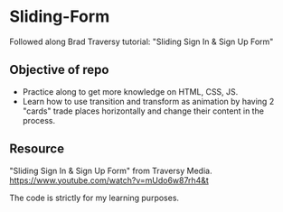 # Sliding-Form

Followed along Brad Traversy tutorial: "Sliding Sign In & Sign Up Form"

## Objective of repo

- Practice along to get more knowledge on HTML, CSS, JS.
- Learn how to use transition and transform as animation by having 2 "cards" trade places horizontally and change their content in the process.

## Resource

"Sliding Sign In & Sign Up Form" from Traversy Media. https://www.youtube.com/watch?v=mUdo6w87rh4&t

The code is strictly for my learning purposes.
